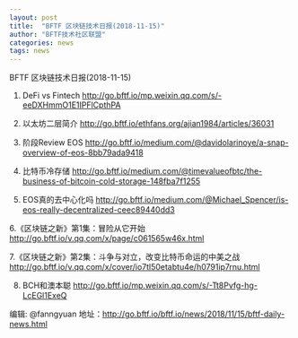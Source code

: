 ```yaml
---
layout: post
title:  "BFTF 区块链技术日报(2018-11-15)"
author: "BFTF技术社区联盟"
categories: news
tags: news
---
```


BFTF 区块链技术日报(2018-11-15)

1. DeFi vs Fintech <http://go.bftf.io/mp.weixin.qq.com/s/-eeDXHmmO1E1IPFlCpthPA>

2. 以太坊二层简介 <http://go.bftf.io/ethfans.org/ajian1984/articles/36031>

3. 阶段Review EOS <http://go.bftf.io/medium.com/@davidolarinoye/a-snap-overview-of-eos-8bb79ada9418>

4. 比特币冷存储 <http://go.bftf.io/medium.com/@timevalueofbtc/the-business-of-bitcoin-cold-storage-148fba7f1255>

5. EOS真的去中心化吗 <http://go.bftf.io/medium.com/@Michael_Spencer/is-eos-really-decentralized-ceec89440dd3>

6.《区块链之新》第1集：冒险从它开始 <http://go.bftf.io/v.qq.com/x/page/c061565w46x.html>

7.《区块链之新》第2集：斗争与对立，改变比特币命运的中美之战  <http://go.bftf.io/v.qq.com/x/cover/io7tl50etabtu4e/h0791ip7rnu.html>

8. BCH和澳本聪  <http://go.bftf.io/mp.weixin.qq.com/s/-Tt8Pvfg-hg-LcEGl1ExeQ>


编辑: @fanngyuan
地址：http://go.bftf.io/bftf.io/news/2018/11/15/bftf-daily-news.html
